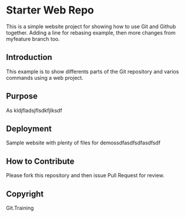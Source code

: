 # Starter Web Repo

This is a simple website project for showing how to use Git and Github together.
Adding a line for rebasing example, then 
more changes from myfeature branch too.

## Introduction
This example is to show differents parts of the Git repository and varios commands using a web project.

## Purpose
As kldjfladsjflsdkfjlksdf

## Deployment

Sample website with plenty of files for demossdfasdfsdfasdfsdf

## How to Contribute
Please fork this repository and then issue Pull Request for review.

## Copyright
Git.Training